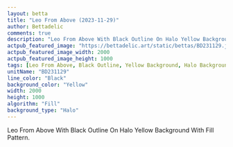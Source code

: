 ```yaml
---
layout: betta
title: "Leo From Above (2023-11-29)"
author: Bettadelic
comments: true
description: "Leo From Above With Black Outline On Halo Yellow Background With Fill Pattern."
actpub_featured_image: "https://bettadelic.art/static/bettas/BD231129.jpg"
actpub_featured_image_width: 2000
actpub_featured_image_height: 1000
tags: [Leo From Above, Black Outline, Yellow Background, Halo Background Pattern, Fill Pattern, November 2023]
unitName: "BD231129"
line_color: "Black"
background_color: "Yellow"
width: 2000
height: 1000
algorithm: "Fill"
background_type: "Halo"
---
```


Leo From Above With Black Outline On Halo Yellow Background With Fill Pattern.
